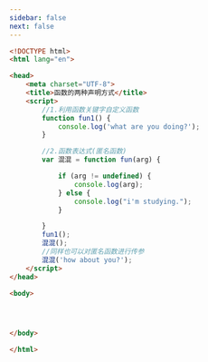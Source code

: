 ```yaml
---
sidebar: false
next: false
---
```

<BlogInfo/>






```html
<!DOCTYPE html>
<html lang="en">

<head>
    <meta charset="UTF-8">
    <title>函数的两种声明方式</title>
    <script>
        //1.利用函数关键字自定义函数
        function fun1() {
            console.log('what are you doing?');
        }

        //2.函数表达式(匿名函数)
        var 混混 = function fun(arg) {

            if (arg != undefined) {
                console.log(arg);
            } else {
                console.log("i'm studying.");
            }

        }
        fun1();
        混混();
        //同样也可以对匿名函数进行传参
        混混('how about you?');
    </script>
</head>

<body>




</body>

</html>
```






<ActionBox />
        
<style>#top-box {margin-top:0.5rem!important;}</style>
